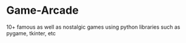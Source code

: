 # Game-Arcade
10+ famous as well as nostalgic games using python libraries such as pygame, tkinter, etc
